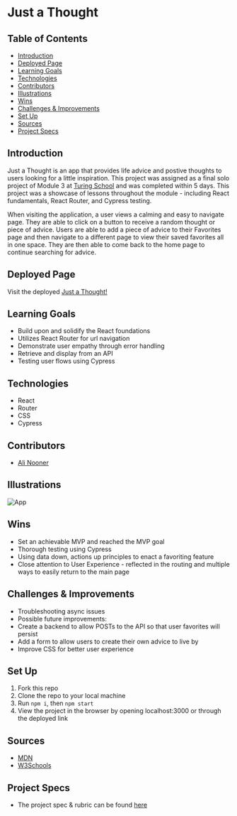 # Just a Thought

## Table of Contents
  - [Introduction](#Introduction)
  - [Deployed Page](#Deployed-Page)
  - [Learning Goals](#Learning-Goals)
  - [Technologies](#Technologies)
  - [Contributors](#Contributors)
  - [Illustrations](#Illustrations)
  - [Wins](#Wins)
  - [Challenges & Improvements](#Challenges-&-Improvements)
  - [Set Up](#Set-Up)
  - [Sources](#Sources)
  - [Project Specs](#Project-Specs)

## Introduction

Just a Thought is an app that provides life advice and postive thoughts to users looking for a little inspiration. This project was assigned as a final solo project of Module 3 at [Turing School](turing.edu) and was completed within 5 days. This project was a showcase of lessons throughout the module - including React fundamentals, React Router, and Cypress testing.

When visiting the application, a user views a calming and easy to navigate page. They are able to click on a button to receive a random thought or piece of advice. Users are able to add a piece of advice to their Favorites page and then navigate to a different page to view their saved favorites all in one space. They are then able to come back to the home page to continue searching for advice.

## Deployed Page

Visit the deployed [Just a Thought!]()

## Learning Goals

- Build upon and solidify the React foundations
- Utilizes React Router for url navigation
- Demonstrate user empathy through error handling
- Retrieve and display from an API
- Testing user flows using Cypress

## Technologies
  - React
  - Router
  - CSS
  - Cypress

## Contributors
  - [Ali Nooner](https://github.com/alinooner)

## Illustrations

![App]()  

## Wins
  - Set an achievable MVP and reached the MVP goal
  - Thorough testing using Cypress
  - Using data down, actions up principles to enact a favoriting feature
  - Close attention to User Experience - reflected in the routing and multiple ways to easily return to the main page

## Challenges & Improvements
  - Troubleshooting async issues
  - Possible future improvements:
  - Create a backend to allow POSTs to the API so that user favorites will persist
  - Add a form to allow users to create their own advice to live by
  - Improve CSS for better user experience

## Set Up

1. Fork this repo  
2. Clone the repo to your local machine   
3. Run `npm i`, then `npm start`
4. View the project in the browser by opening localhost:3000 or through the deployed link

## Sources
  - [MDN](http://developer.mozilla.org/en-US/)
  - [W3Schools](https://www.w3schools.com/)

## Project Specs
  - The project spec & rubric can be found [here](https://frontend.turing.edu/projects/module-3/showcase.html)
